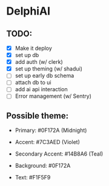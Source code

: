 # DelphiAI

## TODO:

- [x] Make it deploy
- [x] set up db
- [x] add auth (w/ clerk)
- [x] set up theming (w/ shadui)
- [ ] set up early db schema
- [ ] attach db to ui
- [ ] add ai api interaction
- [ ] Error management (w/ Sentry)

## Possible theme:

- Primary: #0F172A (Midnight)

- Accent: #7C3AED (Violet)

- Secondary Accent: #14B8A6 (Teal)

- Background: #0F172A

- Text: #F1F5F9
